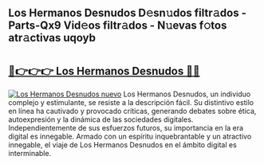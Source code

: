## Los Hermanos Desnudos D𝚎sn𝚞dos filtr𝚊dos - Parts-Qx9 Vid𝚎os filtr𝚊dos - N𝚞evas f𝚘tos atr𝚊ctivas uqoyb

# <h2><a href="http://mb8ubc1.tromn.icu/?c=Los+Hermanos+Desnudos">🔗👉👉👉 Los Hermanos Desnudos 🔗🔗</a></h2>

[![Los Hermanos Desnudos nuevo](https://i.imgur.com/pEAQMta.gif)](http://mb8ubc1.tromn.icu/?c=Los+Hermanos+Desnudos)
Los Hermanos Desnudos, un individuo complejo y estimulante, se resiste a la descripción fácil. Su distintivo estilo en línea ha cautivado y provocado críticas, generando debates sobre ética, autoexpresión y la dinámica de las sociedades digitales. Independientemente de sus esfuerzos futuros, su importancia en la era digital es innegable. Armado con un espíritu inquebrantable y un atractivo innegable, el viaje de Los Hermanos Desnudos en el ámbito digital es interminable.
